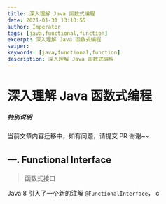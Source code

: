 ```yaml
---
title: 深入理解 Java 函数式编程
date: 2021-01-31 13:10:55
author: Imperator
tags: [java,functional,function]
excerpt: 深入理解 Java 函数式编程
swiper:
keywords: [java,functional,function]
description: 深入理解 Java 函数式编程
---
```


#  深入理解 Java 函数式编程

##### **特别说明**

当前文章内容迁移中，如有问题，请提交 PR 谢谢~~

## 一. Functional Interface

> 函数式接口

Java 8 引入了一个新的注解 `@FunctionalInterface`，
c
